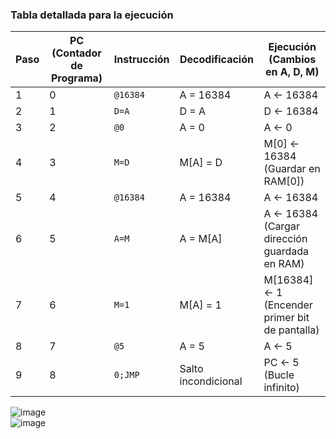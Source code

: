 ### **Tabla detallada para la ejecución**

| **Paso** | **PC (Contador de Programa)** | **Instrucción** | **Decodificación** | **Ejecución (Cambios en A, D, M)** |
|---------|------|----------------|----------------|--------------------------------|
| 1       | 0    | `@16384`       | A = 16384     | A ← 16384                      |
| 2       | 1    | `D=A`          | D = A         | D ← 16384                      |
| 3       | 2    | `@0`           | A = 0         | A ← 0                          |
| 4       | 3    | `M=D`          | M[A] = D      | M[0] ← 16384 (Guardar en RAM[0]) |
| 5       | 4    | `@16384`       | A = 16384     | A ← 16384                      |
| 6       | 5    | `A=M`          | A = M[A]      | A ← 16384 (Cargar dirección guardada en RAM) |
| 7       | 6    | `M=1`          | M[A] = 1      | M[16384] ← 1 (Encender primer bit de pantalla) |
| 8       | 7    | `@5`           | A = 5         | A ← 5                          |
| 9       | 8    | `0;JMP`        | Salto incondicional | PC ← 5 (Bucle infinito) |



![image](https://github.com/user-attachments/assets/a711fd46-81b2-4562-87b9-f2e56261e14d)  
![image](https://github.com/user-attachments/assets/c6b398a5-3e74-4df1-a36d-42f5a9df172a)
